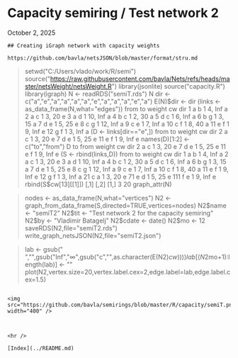 # Capacity semiring / Test network 2

October 2, 2025
```
## Creating iGraph network with capacity weights

https://github.com/bavla/netsJSON/blob/master/format/stru.md

```
> setwd("C:/Users/vlado/work/R/semi")
> source("https://raw.githubusercontent.com/bavla/Nets/refs/heads/master/netsWeight/netsWeight.R")
> library(jsonlite)
> source("capacity.R")
> library(igraph)
> N <- readRDS("semiT.rds")
> N
> dir <- c("a","e","a","a","a","a","e","a","a","a","e","a")
> E(N)$dir <- dir
> (links <- as_data_frame(N,what="edges"))
   from to weight      cw dir
1     a  b      1  4, Inf   a
2     a  c      1   3, 20   e
3     a  d      1 10, Inf   a
4     b  c      1   2, 30   a
5     d  c      1  6, Inf   a
6     b  g      1   3, 15   a
7     d  e      1   5, 25   e
8     c  g      1 12, Inf   a
9     c  e      1  7, Inf   a
10    c  f      1   8, 40   a
11    e  f      1  9, Inf   e
12    g  f      1  3, Inf   a
> (D <- links[dir=="e",])
   from to weight     cw dir
2     a  c      1  3, 20   e
7     d  e      1  5, 25   e
11    e  f      1 9, Inf   e
> names(D)[1:2] <- c("to","from")
> D
   to from weight     cw dir
2   a    c      1  3, 20   e
7   d    e      1  5, 25   e
11  e    f      1 9, Inf   e
> (S <- rbind(links,D))
    from to weight      cw dir
1      a  b      1  4, Inf   a
2      a  c      1   3, 20   e
3      a  d      1 10, Inf   a
4      b  c      1   2, 30   a
5      d  c      1  6, Inf   a
6      b  g      1   3, 15   a
7      d  e      1   5, 25   e
8      c  g      1 12, Inf   a
9      c  e      1  7, Inf   a
10     c  f      1   8, 40   a
11     e  f      1  9, Inf   e
12     g  f      1  3, Inf   a
21     c  a      1   3, 20   e
71     e  d      1   5, 25   e
111    f  e      1  9, Inf   e
> rbind(S$cw[13][[1]])
     [,1] [,2]
[1,]    3   20
> graph_attr(N)

> nodes <- as_data_frame(N,what="vertices")
> N2 <- graph_from_data_frame(S,directed=TRUE,vertices=nodes)
> N2$name <- "semiT2"
> N2$tit <- "Test network 2 for the capacity semiring"
> N2$by <- "Vladimir Batagelj"
> N2$cdate <- date()
> N2$mo <- 12
> saveRDS(N2,file="semiT2.rds")
> write_graph_netsJSON(N2,file="semiT2.json")

> lab <- gsub(" ","",gsub("Inf","∞",gsub("c","",as.character(E(N2)$cw))))
> lab[(N2$mo+1):length(lab)] <- ""
> plot(N2,vertex.size=20,vertex.label.cex=2,edge.label=lab,edge.label.cex=1.5)
```

<img src="https://github.com/bavla/semirings/blob/master/R/capacity/semiT.png" width="400" />

```
```


<hr />

[Index](../README.md)
